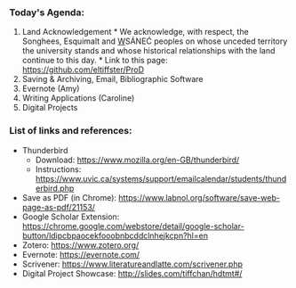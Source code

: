 ### Today's Agenda:
  1. Land Acknowledgement
    * We acknowledge, with respect, the Songhees, Esquimalt and <u>W</u>SÁNEĆ peoples on whose unceded territory the university stands and whose historical relationships with the land continue to this day.
    * Link to this page: https://github.com/eltiffster/ProD
  2. Saving & Archiving, Email, Bibliographic Software
  3. Evernote (Amy)
  4. Writing Applications (Caroline)
  5. Digital Projects

### List of links and references:
  * Thunderbird
    * Download: https://www.mozilla.org/en-GB/thunderbird/
    * Instructions: https://www.uvic.ca/systems/support/emailcalendar/students/thunderbird.php
  * Save as PDF (in Chrome): https://www.labnol.org/software/save-web-page-as-pdf/21153/
  * Google Scholar Extension: https://chrome.google.com/webstore/detail/google-scholar-button/ldipcbpaocekfooobnbcddclnhejkcpn?hl=en
  * Zotero: https://www.zotero.org/
  * Evernote: https://evernote.com/
  * Scrivener: https://www.literatureandlatte.com/scrivener.php
  * Digital Project Showcase: http://slides.com/tiffchan/hdtmt#/
